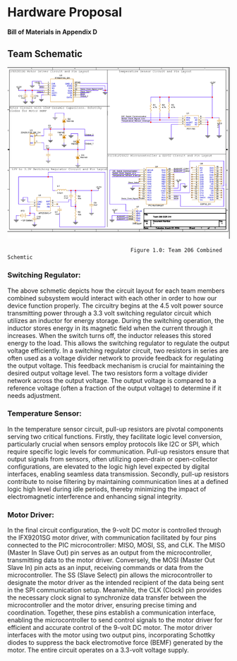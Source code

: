 # Hardware Proposal

**Bill of Materials in Appendix D**

## Team Schematic

![Schematic](https://github.com/EGR-314-Team-Project/Team__206.github.io/blob/main/AppendixFolder/Screenshot%202024-03-11%20153903.png?raw=true)
                                       
                                           Figure 1.0: Team 206 Combined Schemtic

### Switching Regulator:
The above schmetic depicts how the circuit layout for each team members combined subsystem would interact with each other in order to how our device function properly. The circuitry begins at the 4.5 volt power source transmitting power through a 3.3 volt switching regulator circuit which utilizes an inductor for energy storage. During the switching operation, the inductor stores energy in its magnetic field when the current through it increases. When the switch turns off, the inductor releases this stored energy to the load. This allows the switching regulator to regulate the output voltage efficiently. In a switching regulator circuit, two resistors in series are often used as a voltage divider network to provide feedback for regulating the output voltage. This feedback mechanism is crucial for maintaining the desired output voltage level. The two resistors form a voltage divider network across the output voltage. The output voltage is compared to a reference voltage (often a fraction of the output voltage) to determine if it needs adjustment.

### Temperature Sensor:
In the temperature sensor circuit, pull-up resistors are pivotal components serving two critical functions. Firstly, they facilitate logic level conversion, particularly crucial when sensors employ protocols like I2C or SPI, which require specific logic levels for communication. Pull-up resistors ensure that output signals from sensors, often utilizing open-drain or open-collector configurations, are elevated to the logic high level expected by digital interfaces, enabling seamless data transmission. Secondly, pull-up resistors contribute to noise filtering by maintaining communication lines at a defined logic high level during idle periods, thereby minimizing the impact of electromagnetic interference and enhancing signal integrity.

### Motor Driver:
In the final circuit configuration, the 9-volt DC motor is controlled through the IFX9201SG motor driver, with communication facilitated by four pins connected to the PIC microcontroller: MISO, MOSI, SS, and CLK. The MISO (Master In Slave Out) pin serves as an output from the microcontroller, transmitting data to the motor driver. Conversely, the MOSI (Master Out Slave In) pin acts as an input, receiving commands or data from the microcontroller. The SS (Slave Select) pin allows the microcontroller to designate the motor driver as the intended recipient of the data being sent in the SPI communication setup. Meanwhile, the CLK (Clock) pin provides the necessary clock signal to synchronize data transfer between the microcontroller and the motor driver, ensuring precise timing and coordination. Together, these pins establish a communication interface, enabling the microcontroller to send control signals to the motor driver for efficient and accurate control of the 9-volt DC motor. The motor driver interfaces with the motor using two output pins, incorporating Schottky diodes to suppress the back electromotive force (BEMF) generated by the motor. The entire circuit operates on a 3.3-volt voltage supply.


